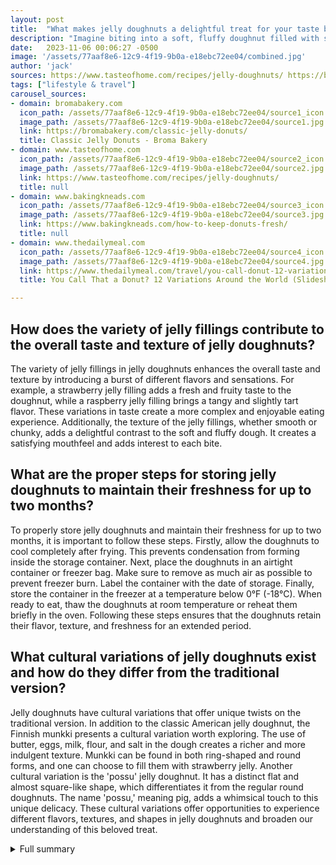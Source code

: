 ```yaml
---
layout: post
title:  "What makes jelly doughnuts a delightful treat for your taste buds?"
description: "Imagine biting into a soft, fluffy doughnut filled with sweet, gooey jelly. The combination of the pillowy dough and the burst of fruity flavor is simply irresistible. Whether you're a fan of the classic American yeast donuts or you're curious about the Finnish munkki and its special variation called 'possu,' this article will take you on a journey into the world of jelly doughnuts."
date:   2023-11-06 00:06:27 -0500
image: '/assets/77aaf8e6-12c9-4f19-9b0a-e18ebc72ee04/combined.jpg'
author: 'jack'
sources: https://www.tasteofhome.com/recipes/jelly-doughnuts/ https://bromabakery.com/classic-jelly-donuts/ https://www.bakingkneads.com/how-to-keep-donuts-fresh/ https://www.thedailymeal.com/travel/you-call-donut-12-variations-around-world-slideshow-0/list/
tags: ["lifestyle & travel"]
carousel_sources:
- domain: bromabakery.com
  icon_path: /assets/77aaf8e6-12c9-4f19-9b0a-e18ebc72ee04/source1_icon.jpg
  image_path: /assets/77aaf8e6-12c9-4f19-9b0a-e18ebc72ee04/source1.jpg
  link: https://bromabakery.com/classic-jelly-donuts/
  title: Classic Jelly Donuts - Broma Bakery
- domain: www.tasteofhome.com
  icon_path: /assets/77aaf8e6-12c9-4f19-9b0a-e18ebc72ee04/source2_icon.jpg
  image_path: /assets/77aaf8e6-12c9-4f19-9b0a-e18ebc72ee04/source2.jpg
  link: https://www.tasteofhome.com/recipes/jelly-doughnuts/
  title: null
- domain: www.bakingkneads.com
  icon_path: /assets/77aaf8e6-12c9-4f19-9b0a-e18ebc72ee04/source3_icon.jpg
  image_path: /assets/77aaf8e6-12c9-4f19-9b0a-e18ebc72ee04/source3.jpg
  link: https://www.bakingkneads.com/how-to-keep-donuts-fresh/
  title: null
- domain: www.thedailymeal.com
  icon_path: /assets/77aaf8e6-12c9-4f19-9b0a-e18ebc72ee04/source4_icon.jpg
  image_path: /assets/77aaf8e6-12c9-4f19-9b0a-e18ebc72ee04/source4.jpg
  link: https://www.thedailymeal.com/travel/you-call-donut-12-variations-around-world-slideshow-0/list/
  title: You Call That a Donut? 12 Variations Around the World (Slideshow)

---
```


## How does the variety of jelly fillings contribute to the overall taste and texture of jelly doughnuts?
The variety of jelly fillings in jelly doughnuts enhances the overall taste and texture by introducing a burst of different flavors and sensations. For example, a strawberry jelly filling adds a fresh and fruity taste to the doughnut, while a raspberry jelly filling brings a tangy and slightly tart flavor. These variations in taste create a more complex and enjoyable eating experience. Additionally, the texture of the jelly fillings, whether smooth or chunky, adds a delightful contrast to the soft and fluffy dough. It creates a satisfying mouthfeel and adds interest to each bite.

## What are the proper steps for storing jelly doughnuts to maintain their freshness for up to two months?
To properly store jelly doughnuts and maintain their freshness for up to two months, it is important to follow these steps. Firstly, allow the doughnuts to cool completely after frying. This prevents condensation from forming inside the storage container. Next, place the doughnuts in an airtight container or freezer bag. Make sure to remove as much air as possible to prevent freezer burn. Label the container with the date of storage. Finally, store the container in the freezer at a temperature below 0°F (-18°C). When ready to eat, thaw the doughnuts at room temperature or reheat them briefly in the oven. Following these steps ensures that the doughnuts retain their flavor, texture, and freshness for an extended period.

## What cultural variations of jelly doughnuts exist and how do they differ from the traditional version?
Jelly doughnuts have cultural variations that offer unique twists on the traditional version. In addition to the classic American jelly doughnut, the Finnish munkki presents a cultural variation worth exploring. The use of butter, eggs, milk, flour, and salt in the dough creates a richer and more indulgent texture. Munkki can be found in both ring-shaped and round forms, and one can choose to fill them with strawberry jelly. Another cultural variation is the 'possu' jelly doughnut. It has a distinct flat and almost square-like shape, which differentiates it from the regular round doughnuts. The name 'possu,' meaning pig, adds a whimsical touch to this unique delicacy. These cultural variations offer opportunities to experience different flavors, textures, and shapes in jelly doughnuts and broaden our understanding of this beloved treat.



<details>
  <summary>Full summary</summary>
<p>Let's start by exploring the different types of jelly that can be used for jelly doughnuts. From strawberry to raspberry, the options are endless. Each jelly brings its own unique taste and texture to the doughnut, making it a delightful treat for your taste buds.</p>
<p>Now that you know the variety of fillings, let's talk about how to store jelly doughnuts to keep them fresh and delicious. You can freeze jelly doughnuts like any other bakery treat, ensuring that they stay fluffy and flavorful for up to two months. Just follow the proper steps to preserve the dough's texture and prevent any sogginess or staleness.</p>
<p>If you're feeling adventurous, you might want to explore the cultural variations of jelly doughnuts. The Finnish munkki, similar to classic American yeast donuts, offers a delightful twist on the traditional treat. The batter calls for butter, eggs, milk, flour, and salt, resulting in a rich and indulgent doughnut. You can find munkki in both ring-shaped and round forms, and they can be filled with delicious strawberry jelly. A special variation of the jelly-filled donut, known as 'possu,' is flat and almost square-like in shape. The name 'possu' means pig, adding a whimsical touch to this unique delicacy.</p>
<p>Now that you know the basics and some cultural variations, it's time to try making your own homemade jelly doughnuts. With just a few ingredients and some patience, you can create a batch of pillowy delights filled with your favorite jelly. Follow the step-by-step instructions, from making the dough to proofing and frying it, to the final touch of coating the doughnuts in sugar. Once they're ready, you can fill them with your desired jelly and enjoy the sweet satisfaction.</p>
<p>In conclusion, jelly doughnuts are more than just a tasty treat. They are a cultural symbol, a way to explore different flavors and techniques. From the historical origins to the modern-day variations, jelly doughnuts have captured the hearts and taste buds of people around the world. So the next time you crave a sweet and indulgent delight, don't hesitate to indulge in a delicious jelly doughnut. Your taste buds will thank you!</p>
</details>
